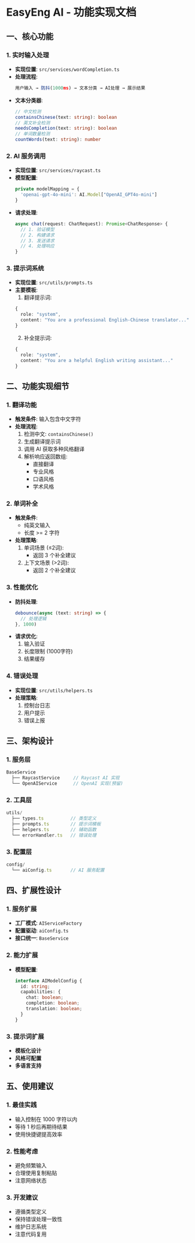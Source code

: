 # EasyEng AI - 功能实现文档

## 一、核心功能

### 1. 实时输入处理
- **实现位置**: `src/services/wordCompletion.ts`
- **处理流程**:
  ```typescript
  用户输入 → 防抖(1000ms) → 文本分类 → AI处理 → 展示结果
  ```
- **文本分类器**:
  ```typescript
  // 中文检测
  containsChinese(text: string): boolean
  // 英文补全检测
  needsCompletion(text: string): boolean
  // 单词数量检测
  countWords(text: string): number
  ```

### 2. AI 服务调用
- **实现位置**: `src/services/raycast.ts`
- **模型配置**:
  ```typescript
  private modelMapping = {
    'openai-gpt-4o-mini': AI.Model["OpenAI_GPT4o-mini"]
  }
  ```
- **请求处理**:
  ```typescript
  async chat(request: ChatRequest): Promise<ChatResponse> {
    // 1. 验证模型
    // 2. 构建请求
    // 3. 发送请求
    // 4. 处理响应
  }
  ```

### 3. 提示词系统
- **实现位置**: `src/utils/prompts.ts`
- **主要模板**:
  1. 翻译提示词:
  ```typescript
  {
    role: "system",
    content: "You are a professional English-Chinese translator..."
  }
  ```
  2. 补全提示词:
  ```typescript
  {
    role: "system",
    content: "You are a helpful English writing assistant..."
  }
  ```

## 二、功能实现细节

### 1. 翻译功能
- **触发条件**: 输入包含中文字符
- **处理流程**:
  1. 检测中文: `containsChinese()`
  2. 生成翻译提示词
  3. 调用 AI 获取多种风格翻译
  4. 解析响应返回数组:
     - 直接翻译
     - 专业风格
     - 口语风格
     - 学术风格

### 2. 单词补全
- **触发条件**: 
  - 纯英文输入
  - 长度 >= 2 字符
- **处理策略**:
  1. 单词场景 (≤2词):
     - 返回 3 个补全建议
  2. 上下文场景 (>2词):
     - 返回 2 个补全建议

### 3. 性能优化
- **防抖处理**:
  ```typescript
  debounce(async (text: string) => {
    // 处理逻辑
  }, 1000)
  ```
- **请求优化**:
  1. 输入验证
  2. 长度限制 (1000字符)
  3. 结果缓存

### 4. 错误处理
- **实现位置**: `src/utils/helpers.ts`
- **处理策略**:
  1. 控制台日志
  2. 用户提示
  3. 错误上报

## 三、架构设计

### 1. 服务层
```typescript
BaseService
  ├── RaycastService     // Raycast AI 实现
  └── OpenAIService      // OpenAI 实现(预留)
```

### 2. 工具层
```typescript
utils/
  ├── types.ts          // 类型定义
  ├── prompts.ts        // 提示词模板
  ├── helpers.ts        // 辅助函数
  └── errorHandler.ts   // 错误处理
```

### 3. 配置层
```typescript
config/
  └── aiConfig.ts       // AI 服务配置
```

## 四、扩展性设计

### 1. 服务扩展
- **工厂模式**: `AIServiceFactory`
- **配置驱动**: `aiConfig.ts`
- **接口统一**: `BaseService`

### 2. 能力扩展
- **模型配置**:
  ```typescript
  interface AIModelConfig {
    id: string;
    capabilities: {
      chat: boolean;
      completion: boolean;
      translation: boolean;
    }
  }
  ```

### 3. 提示词扩展
- **模板化设计**
- **风格可配置**
- **多语言支持**

## 五、使用建议

### 1. 最佳实践
- 输入控制在 1000 字符以内
- 等待 1 秒后再期待结果
- 使用快捷键提高效率

### 2. 性能考虑
- 避免频繁输入
- 合理使用复制粘贴
- 注意网络状态

### 3. 开发建议
- 遵循类型定义
- 保持错误处理一致性
- 维护日志系统
- 注意代码复用
